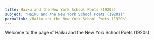 ```yaml
---
title: Haiku and the New York School Poets (1920s)
subject: "Haiku and the New York School Poets (1920s)"
permalink: /Haiku and the New York School Poets (1920s)
---
```


Welcome to the page of Haiku and the New York School Poets (1920s)
